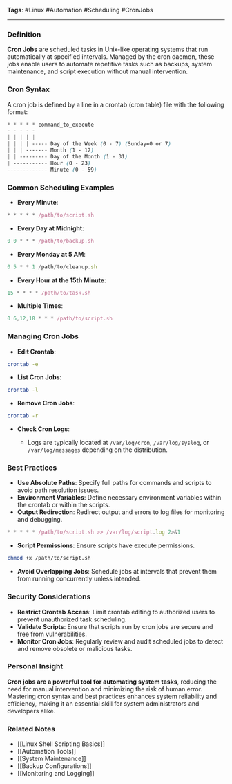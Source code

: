 **Tags**: #Linux #Automation #Scheduling #CronJobs

---

### Definition

**Cron Jobs** are scheduled tasks in Unix-like operating systems that run automatically at specified intervals. Managed by the cron daemon, these jobs enable users to automate repetitive tasks such as backups, system maintenance, and script execution without manual intervention.

### Cron Syntax

A cron job is defined by a line in a crontab (cron table) file with the following format:

```scss
* * * * * command_to_execute
- - - - -
| | | | |
| | | | ----- Day of the Week (0 - 7) (Sunday=0 or 7)
| | | ------- Month (1 - 12)
| | --------- Day of the Month (1 - 31)
| ----------- Hour (0 - 23)
------------- Minute (0 - 59)

```
### Common Scheduling Examples

- **Every Minute**:
```javascript
* * * * * /path/to/script.sh
```
    
- **Every Day at Midnight**:
```javascript
0 0 * * * /path/to/backup.sh
```
    
- **Every Monday at 5 AM**:
    
```javascript
0 5 * * 1 /path/to/cleanup.sh
```
    
- **Every Hour at the 15th Minute**:
    
```javascript
15 * * * * /path/to/task.sh
```
    
- **Multiple Times**:
    
```javascript
0 6,12,18 * * * /path/to/script.sh
```
    

### Managing Cron Jobs

- **Edit Crontab**:
    
```bash
crontab -e
```
    
- **List Cron Jobs**:
    
```bash
crontab -l
```
    
- **Remove Cron Jobs**:
    
```bash
crontab -r
```
    
- **Check Cron Logs**:
    
	- Logs are typically located at `/var/log/cron`, `/var/log/syslog`, or `/var/log/messages` depending on the distribution.

### Best Practices

- **Use Absolute Paths**: Specify full paths for commands and scripts to avoid path resolution issues.
- **Environment Variables**: Define necessary environment variables within the crontab or within the scripts.
- **Output Redirection**: Redirect output and errors to log files for monitoring and debugging.
    
```javascript
* * * * * /path/to/script.sh >> /var/log/script.log 2>&1
```
    
- **Script Permissions**: Ensure scripts have execute permissions.
    
```bash
chmod +x /path/to/script.sh
```
    
- **Avoid Overlapping Jobs**: Schedule jobs at intervals that prevent them from running concurrently unless intended.

### Security Considerations

- **Restrict Crontab Access**: Limit crontab editing to authorized users to prevent unauthorized task scheduling.
- **Validate Scripts**: Ensure that scripts run by cron jobs are secure and free from vulnerabilities.
- **Monitor Cron Jobs**: Regularly review and audit scheduled jobs to detect and remove obsolete or malicious tasks.

### Personal Insight

**Cron jobs are a powerful tool for automating system tasks**, reducing the need for manual intervention and minimizing the risk of human error. Mastering cron syntax and best practices enhances system reliability and efficiency, making it an essential skill for system administrators and developers alike.

### Related Notes

- [[Linux Shell Scripting Basics]]
- [[Automation Tools]]
- [[System Maintenance]]
- [[Backup Configurations]]
- [[Monitoring and Logging]]